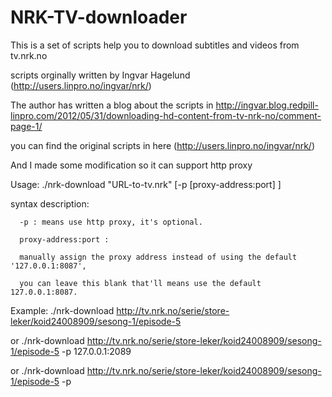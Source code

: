 NRK-TV-downloader
=================

This is a set of scripts help you to download subtitles and videos from tv.nrk.no

scripts orginally written by Ingvar Hagelund (http://users.linpro.no/ingvar/nrk/)

The author has written a blog about the scripts in http://ingvar.blog.redpill-linpro.com/2012/05/31/downloading-hd-content-from-tv-nrk-no/comment-page-1/

you can find the original scripts in here (http://users.linpro.no/ingvar/nrk/)

And I made some modification so it can support http proxy

Usage: ./nrk-download "URL-to-tv.nrk" [-p [proxy-address:port] ]

syntax description: 

      -p : means use http proxy, it's optional.
      
      proxy-address:port : 
      
      manually assign the proxy address instead of using the default '127.0.0.1:8087', 
      
      you can leave this blank that'll means use the default 127.0.0.1:8087.

Example: ./nrk-download http://tv.nrk.no/serie/store-leker/koid24008909/sesong-1/episode-5

or 	./nrk-download http://tv.nrk.no/serie/store-leker/koid24008909/sesong-1/episode-5 -p 127.0.0.1:2089

or	./nrk-download http://tv.nrk.no/serie/store-leker/koid24008909/sesong-1/episode-5 -p



